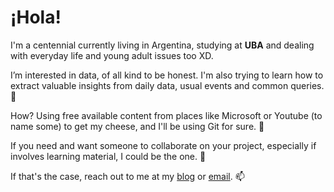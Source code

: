 # ¡Hola!

I'm a centennial currently living in Argentina, studying at **UBA** and dealing with everyday life and young adult issues too XD.

I’m interested in data, of all kind to be honest. I'm also trying to learn how to extract valuable insights from daily data, usual events and common queries. 👀

How? Using free available content from places like Microsoft or Youtube (to name some) to get my cheese, and I'll be using Git for sure. 🌱

If you need and want someone to collaborate on your project, especially if involves learning material, I could be the one. 💞️

If that's the case, reach out to me at my [blog](https://estudianteporahora.com/) or [email](mailto:victortizs@outlook.com). 📫

<!---
victortizs/victortizs is a ✨ special ✨ repository because its `README.md` (this file) appears on your GitHub profile.
You can click the Preview link to take a look at your changes.
--->

